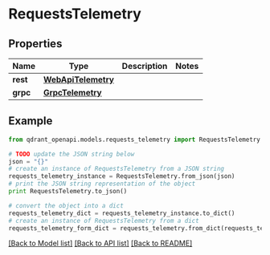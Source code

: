 # RequestsTelemetry


## Properties
Name | Type | Description | Notes
------------ | ------------- | ------------- | -------------
**rest** | [**WebApiTelemetry**](WebApiTelemetry.md) |  | 
**grpc** | [**GrpcTelemetry**](GrpcTelemetry.md) |  | 

## Example

```python
from qdrant_openapi.models.requests_telemetry import RequestsTelemetry

# TODO update the JSON string below
json = "{}"
# create an instance of RequestsTelemetry from a JSON string
requests_telemetry_instance = RequestsTelemetry.from_json(json)
# print the JSON string representation of the object
print RequestsTelemetry.to_json()

# convert the object into a dict
requests_telemetry_dict = requests_telemetry_instance.to_dict()
# create an instance of RequestsTelemetry from a dict
requests_telemetry_form_dict = requests_telemetry.from_dict(requests_telemetry_dict)
```
[[Back to Model list]](../README.md#documentation-for-models) [[Back to API list]](../README.md#documentation-for-api-endpoints) [[Back to README]](../README.md)


